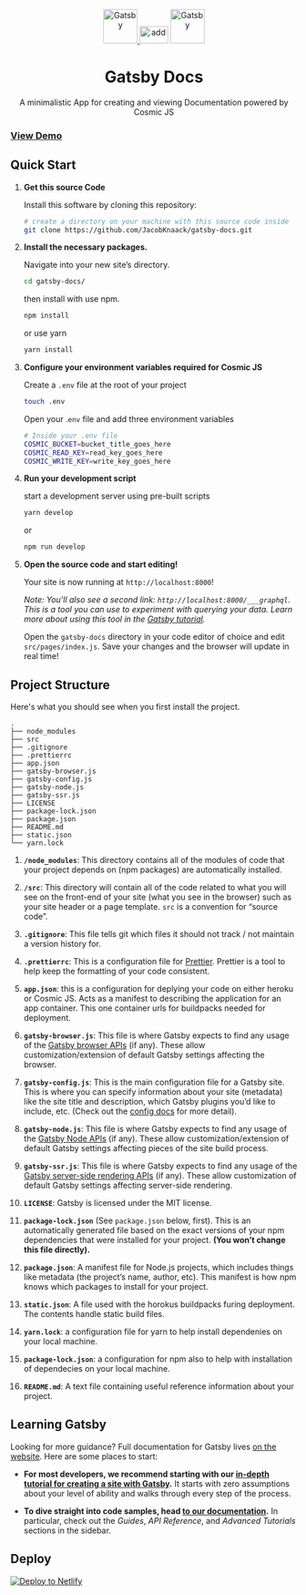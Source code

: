 <p align="center">
  <a href="https://www.gatsbyjs.org">
    <img alt="Gatsby" src="https://www.gatsbyjs.org/monogram.svg" width="60" />
  </a>
  <img alt="add" src="https://www.svgrepo.com/show/13238/plus-cross.svg" height="30" width="50">
  <a href="https://cosmicjs.com">
    <img alt="Gatsby" src="https://cosmicjs.com/images/logo.svg" width="60" />
  </a>
</p>
<h1 align="center">
  Gatsby Docs
</h1>
<p align="center">A minimalistic App for creating and viewing Documentation powered by Cosmic JS<p>

### [View Demo](https://cosmicjs.com/apps/gatsby-docs)

## Quick Start

1.  **Get this source Code**

    Install this software by cloning this repository:

    ```sh
    # create a directory on your machine with this source code inside
    git clone https://github.com/JacobKnaack/gatsby-docs.git
    ```

2.  **Install the necessary packages.**

    Navigate into your new site’s directory.

    ```sh
    cd gatsby-docs/
    ```

    then install with use npm.
    ```sh
    npm install
    ```

    or use yarn
    ```sh
    yarn install
    ```

3.  **Configure your environment variables required for Cosmic JS**

    Create a `.env` file at the root of your project

    ```sh
    touch .env
    ```

    Open your .`env` file and add three environment variables
    ```sh
    # Inside your .env file
    COSMIC_BUCKET=bucket_title_goes_here
    COSMIC_READ_KEY=read_key_goes_here
    COSMIC_WRITE_KEY=write_key_goes_here
    ```

4.  **Run your development script**

    start a development server using pre-built scripts
    ```sh
    yarn develop
    ```
    or
    ```sh
    npm run develop
    ```

5.  **Open the source code and start editing!**

    Your site is now running at `http://localhost:8000`!

    _Note: You'll also see a second link: _`http://localhost:8000/___graphql`_. This is a tool you can use to experiment with querying your data. Learn more about using this tool in the [Gatsby tutorial](https://www.gatsbyjs.org/tutorial/part-five/#introducing-graphiql)._

    Open the `gatsby-docs` directory in your code editor of choice and edit `src/pages/index.js`. Save your changes and the browser will update in real time!

## Project Structure
Here's what you should see when you first install the project.

    .
    ├── node_modules
    ├── src
    ├── .gitignore
    ├── .prettierrc
    ├── app.json
    ├── gatsby-browser.js
    ├── gatsby-config.js
    ├── gatsby-node.js
    ├── gatsby-ssr.js
    ├── LICENSE
    ├── package-lock.json
    ├── package.json
    ├── README.md
    ├── static.json
    └── yarn.lock

1.  **`/node_modules`**: This directory contains all of the modules of code that your project depends on (npm packages) are automatically installed.

2.  **`/src`**: This directory will contain all of the code related to what you will see on the front-end of your site (what you see in the browser) such as your site header or a page template. `src` is a convention for “source code”.

3.  **`.gitignore`**: This file tells git which files it should not track / not maintain a version history for.

4.  **`.prettierrc`**: This is a configuration file for [Prettier](https://prettier.io/). Prettier is a tool to help keep the formatting of your code consistent.

5. **`app.json`**: this is a configuration for deplying your code on either heroku or Cosmic JS.  Acts as a manifest to describing the application for an app container.  This one container urls for buildpacks needed for deployment.

6.  **`gatsby-browser.js`**: This file is where Gatsby expects to find any usage of the [Gatsby browser APIs](https://www.gatsbyjs.org/docs/browser-apis/) (if any). These allow customization/extension of default Gatsby settings affecting the browser.

7.  **`gatsby-config.js`**: This is the main configuration file for a Gatsby site. This is where you can specify information about your site (metadata) like the site title and description, which Gatsby plugins you’d like to include, etc. (Check out the [config docs](https://www.gatsbyjs.org/docs/gatsby-config/) for more detail).

8.  **`gatsby-node.js`**: This file is where Gatsby expects to find any usage of the [Gatsby Node APIs](https://www.gatsbyjs.org/docs/node-apis/) (if any). These allow customization/extension of default Gatsby settings affecting pieces of the site build process.

9.  **`gatsby-ssr.js`**: This file is where Gatsby expects to find any usage of the [Gatsby server-side rendering APIs](https://www.gatsbyjs.org/docs/ssr-apis/) (if any). These allow customization of default Gatsby settings affecting server-side rendering.

10.  **`LICENSE`**: Gatsby is licensed under the MIT license.

11. **`package-lock.json`** (See `package.json` below, first). This is an automatically generated file based on the exact versions of your npm dependencies that were installed for your project. **(You won’t change this file directly).**

12. **`package.json`**: A manifest file for Node.js projects, which includes things like metadata (the project’s name, author, etc). This manifest is how npm knows which packages to install for your project.

13. **`static.json`**: A file used with the horokus buildpacks furing deployment.  The contents handle static build files.

14. **`yarn.lock`**: a configuration file for yarn to help install dependenies on your local machine.
    
15. **`package-lock.json`**: a configuration for npm also to help with installation of dependecies on your local machine.

16. **`README.md`**: A text file containing useful reference information about your project.

## Learning Gatsby

Looking for more guidance? Full documentation for Gatsby lives [on the website](https://www.gatsbyjs.org/). Here are some places to start:

- **For most developers, we recommend starting with our [in-depth tutorial for creating a site with Gatsby](https://www.gatsbyjs.org/tutorial/).** It starts with zero assumptions about your level of ability and walks through every step of the process.

- **To dive straight into code samples, head [to our documentation](https://www.gatsbyjs.org/docs/).** In particular, check out the _Guides_, _API Reference_, and _Advanced Tutorials_ sections in the sidebar.

## Deploy

[![Deploy to Netlify](https://www.netlify.com/img/deploy/button.svg)](https://app.netlify.com/start/deploy?repository=https://github.com/gatsbyjs/gatsby-starter-default)
